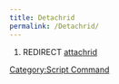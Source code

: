 ```yaml
---
title: Detachrid
permalink: /Detachrid/
---
```


1.  REDIRECT [attachrid](/attachrid "wikilink")

[Category:Script Command](/Category:Script_Command "wikilink")